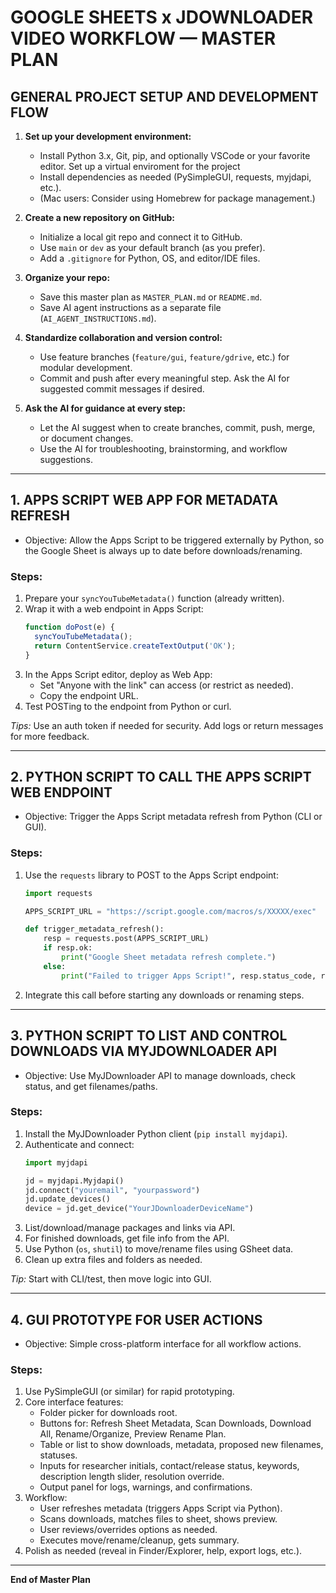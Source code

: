 # GOOGLE SHEETS x JDOWNLOADER VIDEO WORKFLOW — MASTER PLAN

## GENERAL PROJECT SETUP AND DEVELOPMENT FLOW

1. **Set up your development environment:**

   - Install Python 3.x, Git, pip, and optionally VSCode or your favorite editor. Set up a virtual enviroment for the project
   - Install dependencies as needed (PySimpleGUI, requests, myjdapi, etc.).
   - (Mac users: Consider using Homebrew for package management.)

2. **Create a new repository on GitHub:**

   - Initialize a local git repo and connect it to GitHub.
   - Use `main` or `dev` as your default branch (as you prefer).
   - Add a `.gitignore` for Python, OS, and editor/IDE files.

3. **Organize your repo:**

   - Save this master plan as `MASTER_PLAN.md` or `README.md`.
   - Save AI agent instructions as a separate file (`AI_AGENT_INSTRUCTIONS.md`).

4. **Standardize collaboration and version control:**

   - Use feature branches (`feature/gui`, `feature/gdrive`, etc.) for modular development.
   - Commit and push after every meaningful step. Ask the AI for suggested commit messages if desired.

5. **Ask the AI for guidance at every step:**

   - Let the AI suggest when to create branches, commit, push, merge, or document changes.
   - Use the AI for troubleshooting, brainstorming, and workflow suggestions.

---

## 1. APPS SCRIPT WEB APP FOR METADATA REFRESH

- Objective: Allow the Apps Script to be triggered externally by Python, so the Google Sheet is always up to date before downloads/renaming.

### Steps:

1. Prepare your `syncYouTubeMetadata()` function (already written).
2. Wrap it with a web endpoint in Apps Script:
   ```javascript
   function doPost(e) {
     syncYouTubeMetadata();
     return ContentService.createTextOutput('OK');
   }
   ```
3. In the Apps Script editor, deploy as Web App:
   - Set "Anyone with the link" can access (or restrict as needed).
   - Copy the endpoint URL.
4. Test POSTing to the endpoint from Python or curl.

*Tips:* Use an auth token if needed for security. Add logs or return messages for more feedback.

---

## 2. PYTHON SCRIPT TO CALL THE APPS SCRIPT WEB ENDPOINT

- Objective: Trigger the Apps Script metadata refresh from Python (CLI or GUI).

### Steps:

1. Use the `requests` library to POST to the Apps Script endpoint:
   ```python
   import requests

   APPS_SCRIPT_URL = "https://script.google.com/macros/s/XXXXX/exec"

   def trigger_metadata_refresh():
       resp = requests.post(APPS_SCRIPT_URL)
       if resp.ok:
           print("Google Sheet metadata refresh complete.")
       else:
           print("Failed to trigger Apps Script!", resp.status_code, resp.text)
   ```
2. Integrate this call before starting any downloads or renaming steps.

---

## 3. PYTHON SCRIPT TO LIST AND CONTROL DOWNLOADS VIA MYJDOWNLOADER API

- Objective: Use MyJDownloader API to manage downloads, check status, and get filenames/paths.

### Steps:

1. Install the MyJDownloader Python client (`pip install myjdapi`).
2. Authenticate and connect:
   ```python
   import myjdapi

   jd = myjdapi.Myjdapi()
   jd.connect("youremail", "yourpassword")
   jd.update_devices()
   device = jd.get_device("YourJDownloaderDeviceName")
   ```
3. List/download/manage packages and links via API.
4. For finished downloads, get file info from the API.
5. Use Python (`os`, `shutil`) to move/rename files using GSheet data.
6. Clean up extra files and folders as needed.

*Tip:* Start with CLI/test, then move logic into GUI.

---

## 4. GUI PROTOTYPE FOR USER ACTIONS

- Objective: Simple cross-platform interface for all workflow actions.

### Steps:

1. Use PySimpleGUI (or similar) for rapid prototyping.
2. Core interface features:
   - Folder picker for downloads root.
   - Buttons for: Refresh Sheet Metadata, Scan Downloads, Download All, Rename/Organize, Preview Rename Plan.
   - Table or list to show downloads, metadata, proposed new filenames, statuses.
   - Inputs for researcher initials, contact/release status, keywords, description length slider, resolution override.
   - Output panel for logs, warnings, and confirmations.
3. Workflow:
   - User refreshes metadata (triggers Apps Script via Python).
   - Scans downloads, matches files to sheet, shows preview.
   - User reviews/overrides options as needed.
   - Executes move/rename/cleanup, gets summary.
4. Polish as needed (reveal in Finder/Explorer, help, export logs, etc.).

---

**End of Master Plan**

